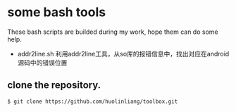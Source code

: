 # some bash tools

These bash scripts are builded during my work, hope them can do some help.

* addr2line.sh 利用addr2line工具，从so库的报错信息中，找出对应在android源码中的错误位置 

## clone the repository.

    $ git clone https://github.com/huolinliang/toolbox.git
